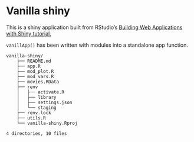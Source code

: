 # Vanilla shiny

This is a shiny application built from RStudio’s [Building Web Applications with Shiny tutorial.](https://rstudio-education.github.io/shiny-course/) 

`vanillApp()` has been written with modules into a standalone app function. 

```
vanilla-shiny/
    ├── README.md
    ├── app.R
    ├── mod_plot.R
    ├── mod_vars.R
    ├── movies.RData
    ├── renv
    │   ├── activate.R
    │   ├── library
    │   ├── settings.json
    │   └── staging
    ├── renv.lock
    ├── utils.R
    └── vanilla-shiny.Rproj

4 directories, 10 files
```
